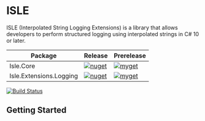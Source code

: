 # ISLE

ISLE (Interpolated String Logging Extensions) is a library that allows developers to perform structured logging using interpolated strings in C# 10 or later.

| Package | Release | Prerelease |
| ------- | ---------- | ------- |
| Isle.Core | [![nuget](https://img.shields.io/nuget/v/Isle.Core.svg?label=nuget)](https://www.nuget.org/packages/Isle.Core) | [![myget](https://img.shields.io/myget/fedarovich/vpre/Isle.Core.svg?label=myget)](https://www.myget.org/feed/fedarovich/package/nuget/Isle.Core) |
| Isle.Extensions.Logging | [![nuget](https://img.shields.io/nuget/v/Isle.Extensions.Logging.svg?label=nuget)](https://www.nuget.org/packages/Isle.Extensions.Logging) | [![myget](https://img.shields.io/myget/fedarovich/vpre/Isle.Extensions.Logging.svg?label=myget)](https://www.myget.org/feed/fedarovich/package/nuget/Isle.Extensions.Logging) |

[![Build Status](https://dev.azure.com/pavelfedarovich/ISLE/_apis/build/status/fedarovich.isle?branchName=main)](https://dev.azure.com/pavelfedarovich/ISLE/_build/latest?definitionId=12&branchName=main)

## Getting Started
